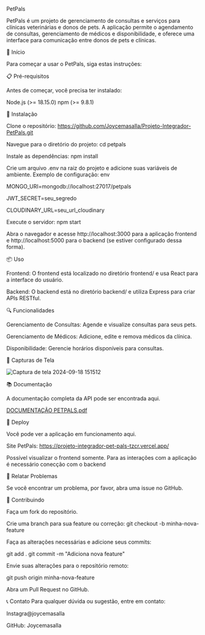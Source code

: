 PetPals

PetPals é um projeto de gerenciamento de consultas e serviços para clínicas veterinárias e donos de pets. A aplicação permite o agendamento de consultas, gerenciamento de médicos e disponibilidade, e oferece uma interface para comunicação entre donos de pets e clínicas.

🚀 Início

Para começar a usar o PetPals, siga estas instruções:

📋 Pré-requisitos

Antes de começar, você precisa ter instalado:

Node.js (>= 18.15.0)
npm (>= 9.8.1)

🔧 Instalação

Clone o repositório:
https://github.com/Joycemasalla/Projeto-Integrador-PetPals.git

Navegue para o diretório do projeto:
cd petpals

Instale as dependências:
npm install

Crie um arquivo .env na raiz do projeto e adicione suas variáveis de ambiente. Exemplo de configuração:
env

MONGO_URI=mongodb://localhost:27017/petpals

JWT_SECRET=seu_segredo

CLOUDINARY_URL=seu_url_cloudinary


Execute o servidor:
npm start


Abra o navegador e acesse http://localhost:3000 para a aplicação frontend e http://localhost:5000 para o backend (se estiver configurado dessa forma).

📦 Uso

Frontend: O frontend está localizado no diretório frontend/ e usa React para a interface do usuário.

Backend: O backend está no diretório backend/ e utiliza Express para criar APIs RESTful.


🔍 Funcionalidades

Gerenciamento de Consultas: Agende e visualize consultas para seus pets.

Gerenciamento de Médicos: Adicione, edite e remova médicos da clínica.

Disponibilidade: Gerencie horários disponíveis para consultas.


📸 Capturas de Tela

![Captura de tela 2024-09-18 151512](https://github.com/user-attachments/assets/7b544c8c-68ad-46a6-b91c-b700c6569211)

📚 Documentação

A documentação completa da API pode ser encontrada aqui.


[DOCUMENTAÇÃO PETPALS.pdf](https://github.com/user-attachments/files/17049002/DOCUMENTACAO.PETPALS.pdf)

🚀 Deploy

Você pode ver a aplicação em funcionamento aqui.

Site PetPals: https://projeto-integrador-pet-pals-tzcr.vercel.app/

Possível visualizar o frontend somente. Para as interações com a aplicação é necessário conecção com o backend


🐛 Relatar Problemas

Se você encontrar um problema, por favor, abra uma issue no GitHub.

🤝 Contribuindo

Faça um fork do repositório.

Crie uma branch para sua feature ou correção:
git checkout -b minha-nova-feature

Faça as alterações necessárias e adicione seus commits:

git add .
git commit -m "Adiciona nova feature"

Envie suas alterações para o repositório remoto:

git push origin minha-nova-feature

Abra um Pull Request no GitHub.



📞 Contato
Para qualquer dúvida ou sugestão, entre em contato:

Instagra@joycemasalla

GitHub: Joycemasalla

